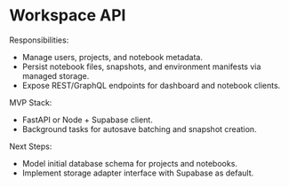 # Workspace API

Responsibilities:
- Manage users, projects, and notebook metadata.
- Persist notebook files, snapshots, and environment manifests via managed storage.
- Expose REST/GraphQL endpoints for dashboard and notebook clients.

MVP Stack:
- FastAPI or Node + Supabase client.
- Background tasks for autosave batching and snapshot creation.

Next Steps:
- Model initial database schema for projects and notebooks.
- Implement storage adapter interface with Supabase as default.

